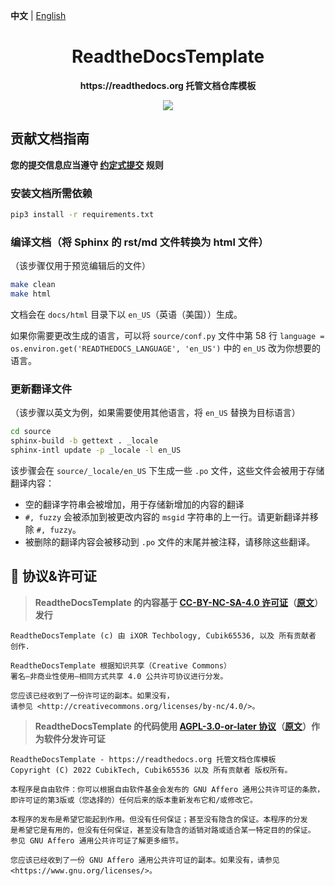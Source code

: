 **中文** | [English](README.en.md)

<h1 align="center">ReadtheDocsTemplate</h1>

<p align="center">
  <b>https://readthedocs.org 托管文档仓库模板</b>
</p>

<p align="center">
  <a href="LICENSE">
    <img src="https://img.shields.io/badge/License-CC--BY--NC--SA--4.0-important?style=for-the-badge" />
  </a>
</p>

## 贡献文档指南

**您的提交信息应当遵守 [约定式提交](https://www.conventionalcommits.org/zh-hans/v1.0.0/) 规则**

### 安装文档所需依赖

``` bash
pip3 install -r requirements.txt
```

### 编译文档（将 Sphinx 的 rst/md 文件转换为 html 文件）

（该步骤仅用于预览编辑后的文件）

``` bash
make clean
make html
```

文档会在 `docs/html` 目录下以 `en_US`（英语（美国））生成。

如果你需要更改生成的语言，可以将 `source/conf.py` 文件中第 58 行 `language = os.environ.get('READTHEDOCS_LANGUAGE', 'en_US')` 中的 `en_US` 改为你想要的语言。

### 更新翻译文件

（该步骤以英文为例，如果需要使用其他语言，将 `en_US` 替换为目标语言）

``` bash
cd source
sphinx-build -b gettext . _locale
sphinx-intl update -p _locale -l en_US
```

该步骤会在 `source/_locale/en_US` 下生成一些 `.po` 文件，这些文件会被用于存储翻译内容：

- 空的翻译字符串会被增加，用于存储新增加的内容的翻译
- `#, fuzzy` 会被添加到被更改内容的 `msgid` 字符串的上一行。请更新翻译并移除 `#, fuzzy`。
- 被删除的翻译内容会被移动到 `.po` 文件的末尾并被注释，请移除这些翻译。

## 📜 协议&许可证

> **ReadtheDocsTemplate 的内容基于 [CC-BY-NC-SA-4.0 许可证](license-translations/LICENSE-zh)（[原文](LICENSE)）发行**

``` text
ReadtheDocsTemplate (c) 由 iXOR Techbology, Cubik65536, 以及 所有贡献者 创作.

ReadtheDocsTemplate 根据知识共享（Creative Commons）
署名—非商业性使用—相同方式共享 4.0 公共许可协议进行分发。

您应该已经收到了一份许可证的副本。如果没有，
请参见 <http://creativecommons.org/licenses/by-nc/4.0/>。
```

> **ReadtheDocsTemplate 的代码使用 [AGPL-3.0-or-later 协议](license-translations/LICENSE-zh.CODE)（[原文](LICENSE.CODE)）作为软件分发许可证**

``` text
ReadtheDocsTemplate - https://readthedocs.org 托管文档仓库模板
Copyright (C) 2022 CubikTech, Cubik65536 以及 所有贡献者 版权所有。

本程序是自由软件：你可以根据自由软件基金会发布的 GNU Affero 通用公共许可证的条款，
即许可证的第3版或（您选择的）任何后来的版本重新发布它和/或修改它。

本程序的发布是希望它能起到作用。但没有任何保证；甚至没有隐含的保证。本程序的分发
是希望它是有用的，但没有任何保证，甚至没有隐含的适销对路或适合某一特定目的的保证。
参见 GNU Affero 通用公共许可证了解更多细节。

您应该已经收到了一份 GNU Affero 通用公共许可证的副本。如果没有，请参见 <https://www.gnu.org/licenses/>。
```
